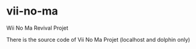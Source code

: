 # vii-no-ma
Wii No Ma Revival Projet

There is the source code of Vii No Ma Projet (localhost and dolphin only)
